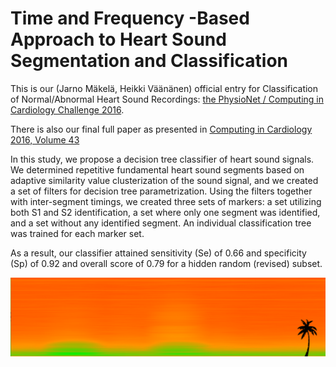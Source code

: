 # Time and Frequency -Based Approach to Heart Sound Segmentation and Classification

This is our (Jarno Mäkelä, Heikki Väänänen) official entry for Classification of Normal/Abnormal Heart Sound Recordings: [the PhysioNet / Computing in Cardiology Challenge 2016](https://www.physionet.org/challenge/2016/).

There is also our final full paper as presented in [Computing in Cardiology 2016, Volume 43](http://www.cinc.org/archives/2016/index.html#session6-6)

In this study, we propose a decision tree classifier of heart sound signals. We determined repetitive fundamental heart sound segments based on adaptive similarity value clusterization of the sound signal, and we created a set of filters for decision tree parametrization. Using the filters together with inter-segment timings, we created three sets of markers: a set utilizing both S1 and S2 identification, a set where only one segment was identified, and a set without any identified segment. An individual classification tree was trained for each marker set.

As a result, our classifier attained sensitivity (Se) of 0.66 and specificity (Sp) of 0.92 and overall score of 0.79 for a hidden random (revised) subset.

![alt tag](https://github.com/jtmakela/CinC-2016/blob/master/s1.average.png)
